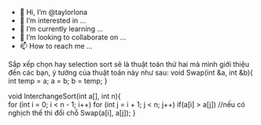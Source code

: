 - 👋 Hi, I’m @taylorlona
- 👀 I’m interested in ...
- 🌱 I’m currently learning ...
- 💞️ I’m looking to collaborate on ...
- 📫 How to reach me ...

<!---
taylorlona/taylorlona is a ✨ special ✨ repository because its `README.md` (this file) appears on your GitHub profile.
You can click the Preview link to take a look at your changes.
--->
Sắp xếp chọn hay selection sort sẽ là thuật toán thứ hai mà mình giới thiệu đến các bạn, ý tưởng của thuật toán này như sau:
void Swap(int &a, int &b){
    int temp = a;
    a = b;
    b = temp;
}

void InterchangeSort(int a[], int n){	
    for (int i = 0; i < n - 1; i++)
        for (int j = i + 1; j < n; j++)
	        if(a[i] > a[j])  //nếu có nghịch thế thì đổi chỗ
		        Swap(a[i], a[j]);
}
